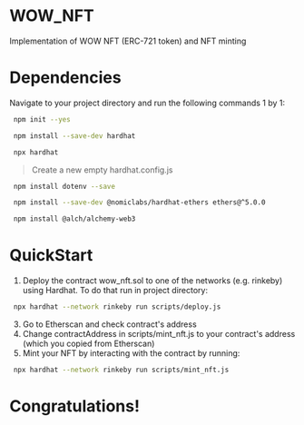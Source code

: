 # WOW_NFT
Implementation of WOW NFT (ERC-721 token) and NFT minting

# Dependencies
Navigate to your project directory and run the following commands 1 by 1:
```bash
 npm init --yes
```
```bash
 npm install --save-dev hardhat
```
```bash
 npx hardhat
```
>Create a new empty hardhat.config.js
```bash
 npm install dotenv --save
```
```bash
 npm install --save-dev @nomiclabs/hardhat-ethers ethers@^5.0.0
```
```bash
 npm install @alch/alchemy-web3
```

# QuickStart
1) Deploy the contract wow_nft.sol to one of the networks (e.g. rinkeby) using Hardhat. To do that run in project directory: 
```bash
 npx hardhat --network rinkeby run scripts/deploy.js
```
3) Go to Etherscan and check contract's address
4) Change contractAddress in scripts/mint_nft.js to your contract's address (which you copied from Etherscan)
5) Mint your NFT by interacting with the contract by running:
```bash
 npx hardhat --network rinkeby run scripts/mint_nft.js
```

# Congratulations!
